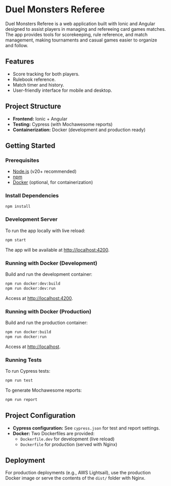 # Duel Monsters Referee

Duel Monsters Referee is a web application built with Ionic and Angular designed to assist players in managing and refereeing card games matches. The app provides tools for scorekeeping, rule reference, and match management, making tournaments and casual games easier to organize and follow.

## Features

- Score tracking for both players.
- Rulebook reference.
- Match timer and history.
- User-friendly interface for mobile and desktop.

## Project Structure

- **Frontend:** Ionic + Angular
- **Testing:** Cypress (with Mochawesome reports)
- **Containerization:** Docker (development and production ready)

## Getting Started

### Prerequisites

- [Node.js](https://nodejs.org/) (v20+ recommended)
- [npm](https://www.npmjs.com/)
- [Docker](https://www.docker.com/products/docker-desktop/) (optional, for containerization)

### Install Dependencies

```bash
npm install
```

### Development Server

To run the app locally with live reload:

```bash
npm start
```

The app will be available at [http://localhost:4200](http://localhost:4200).

### Running with Docker (Development)

Build and run the development container:

```bash
npm run docker:dev:build
npm run docker:dev:run
```

Access at [http://localhost:4200](http://localhost:4200).

### Running with Docker (Production)

Build and run the production container:

```bash
npm run docker:build
npm run docker:run
```

Access at [http://localhost](http://localhost).

### Running Tests

To run Cypress tests:

```bash
npm run test
```

To generate Mochawesome reports:

```bash
npm run report
```

## Project Configuration

- **Cypress configuration:** See `cypress.json` for test and report settings.
- **Docker:** Two Dockerfiles are provided:
  - `Dockerfile.dev` for development (live reload)
  - `Dockerfile` for production (served with Nginx)

## Deployment

For production deployments (e.g., AWS Lightsail), use the production Docker image or serve the contents of the `dist/` folder with Nginx.
